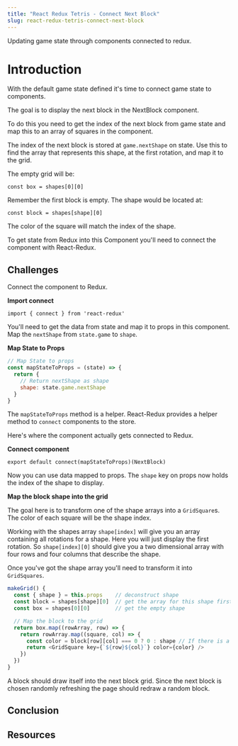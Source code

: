 ```yaml
---
title: "React Redux Tetris - Connect Next Block"
slug: react-redux-tetris-connect-next-block
---
```


Updating game state through components connected to 
redux. 

# Introduction 

With the default game state defined it's time to connect 
game state to components. 

The goal is to display the next block in the NextBlock 
component. 

To do this you need to get the index of the next block 
from game state and map this to an array of squares in
the component.

The index of the next block is stored at `game.nextShape` 
on state. Use this to find the array that represents this 
shape, at the first rotation, and map it to the grid. 

The empty grid will be: 

`const box = shapes[0][0]`

Remember the first block is empty. The shape would be 
located at: 

`const block = shapes[shape][0]`

The color of the square will match the index of the shape. 

To get state from Redux into this Component you'll
need to connect the component with React-Redux. 

## Challenges

Connect the component to Redux. 

**Import connect**

`import { connect } from 'react-redux'`

You'll need to get the data from state and map it to 
props in this component. Map the `nextShape` from 
`state.game` to `shape`.

**Map State to Props**

```JavaScript
// Map State to props
const mapStateToProps = (state) => {
  return {
    // Return nextShape as shape
    shape: state.game.nextShape
  }
}
```

The `mapStateToProps` method is a helper. React-Redux provides
a helper method to `connect` components to the store. 

Here's where the component actually gets connected to Redux.

**Connect component**

`export default connect(mapStateToProps)(NextBlock)`

Now you can use data mapped to props. The `shape` key 
on props now holds the index of the shape to display. 

**Map the block shape into the grid**

The goal here is to transform one of the shape arrays 
into a `GridSquare`s. The color of each square will be the 
shape index. 

Working with the shapes array `shape[index]` will give you 
an array containing all rotations for a shape. Here you will 
just display the first rotation. So `shape[index][0]` should
give you a two dimensional array with four rows and four
columns that describe the shape. 

Once you've got the shape array you'll need to transform it 
into `GridSquares`.

```JavaScript
makeGrid() {
  const { shape } = this.props    // deconstruct shape
  const block = shapes[shape][0]  // get the array for this shape first rotation
  const box = shapes[0][0]        // get the empty shape

  // Map the block to the grid
  return box.map((rowArray, row) => {
    return rowArray.map((square, col) => {
      const color = block[row][col] === 0 ? 0 : shape // If there is a 1 use the shape index
      return <GridSquare key={`${row}${col}`} color={color} />
    })
  })
}
```

A block should draw itself into the next block grid. 
Since the next block is chosen randomly refreshing the 
page should redraw a random block. 

## Conclusion


## Resources

 

